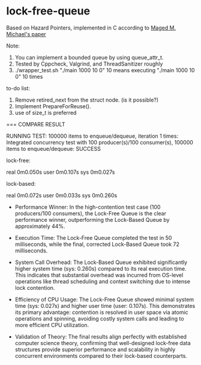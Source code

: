 # lock-free-queue
Based on Hazard Pointers, implemented in C according to [Maged M. Michael's paper][1]

Note:
1. You can implement a bounded queue by using queue_attr_t.
2. Tested by Cppcheck, Valgrind, and ThreadSanitizer roughly
3. ./wrapper_test.sh "./main 1000 10 0" 10 means executing "./main 1000 10 0" 10 times 

to-do list:
1. Remove retired_next from the struct node. (is it possible?)
2. Implement PrepareForReuse().
3. use of size_t is preferred



=== COMPARE RESULT

RUNNING TEST: 100000 items to enqueue/dequeue, iteration 1 times:
Integrated concurrency test with 100 producer(s)/100 consumer(s), 100000 items to enqueue/dequeue: SUCCESS

lock-free:

real	0m0.050s
user	0m0.107s
sys	0m0.027s

lock-based:

real	0m0.072s
user	0m0.033s
sys	0m0.260s

- Performance Winner: In the high-contention test case (100 producers/100 consumers), the Lock-Free Queue is the clear performance winner, outperforming the Lock-Based Queue by approximately 44%.

- Execution Time: The Lock-Free Queue completed the test in 50 milliseconds, while the final, corrected Lock-Based Queue took 72 milliseconds.

- System Call Overhead: The Lock-Based Queue exhibited significantly higher system time (sys: 0.260s) compared to its real execution time. This indicates that substantial overhead was incurred from OS-level operations like thread scheduling and context switching due to intense lock contention.

- Efficiency of CPU Usage: The Lock-Free Queue showed minimal system time (sys: 0.027s) and higher user time (user: 0.107s). This demonstrates its primary advantage: contention is resolved in user space via atomic operations and spinning, avoiding costly system calls and leading to more efficient CPU utilization.

- Validation of Theory: The final results align perfectly with established computer science theory, confirming that well-designed lock-free data structures provide superior performance and scalability in highly concurrent environments compared to their lock-based counterparts.
 

[1]: https://www.cs.otago.ac.nz/cosc440/readings/hazard-pointers.pdf
